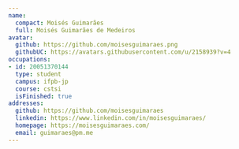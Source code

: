 ```yaml
---
name:
  compact: Moisés Guimarães
  full: Moisés Guimarães de Medeiros
avatar:
  github: https://github.com/moisesguimaraes.png
  githubUC: https://avatars.githubusercontent.com/u/2158939?v=4
occupations:
- id: 20051370144
  type: student
  campus: ifpb-jp
  course: cstsi
  isFinished: true
addresses:
  github: https://github.com/moisesguimaraes
  linkedin: https://www.linkedin.com/in/moisesguimaraes/
  homepage: https://moisesguimaraes.com/
  email: guimaraes@pm.me
---
```

